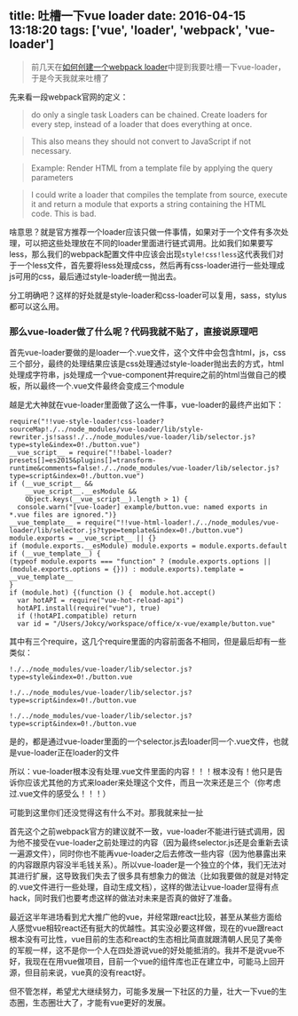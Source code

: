 title: 吐槽一下vue loader
date: 2016-04-15 13:18:20
tags: ['vue', 'loader', 'webpack', 'vue-loader']
---

> 前几天在[如何创建一个webpack loader](https://segmentfault.com/a/1190000004932720?_ea=731409)中提到我要吐槽一下vue-loader，于是今天我就来吐槽了

先来看一段webpack官网的定义：
>do only a single task
>Loaders can be chained. Create loaders for every step, instead of a loader that does everything at once.

>This also means they should not convert to JavaScript if not necessary.

>Example: Render HTML from a template file by applying the query parameters

>I could write a loader that compiles the template from source, execute it and return a module that exports a string containing the HTML code. This is bad.

啥意思？就是官方推荐一个loader应该只做一件事情，如果对于一个文件有多次处理，可以把这些处理放在不同的loader里面进行链式调用。比如我们如果要写less，那么我们的webpack配置文件中应该会出现`style!css!less`这代表我们对于一个less文件，首先要将less处理成css，然后再有css-loader进行一些处理成js可用的css，最后通过style-loader统一抛出去。

分工明确吧？这样的好处就是style-loader和css-loader可以复用，sass，stylus都可以这么用。

### 那么vue-loader做了什么呢？代码我就不贴了，直接说原理吧

首先vue-loader要做的是loader一个.vue文件，这个文件中会包含html，js，css三个部分，最终的处理结果应该是css处理通过style-loader抛出去的方式，html处理成字符串，js处理成一个vue-component并require之前的html当做自己的模板，所以最终一个.vue文件最终会变成三个module

越是尤大神就在vue-loader里面做了这么一件事，vue-loader的最终产出如下：
```
require("!!vue-style-loader!css-loader?sourceMap!./../node_modules/vue-loader/lib/style-rewriter.js!sass!./../node_modules/vue-loader/lib/selector.js?type=style&index=0!./button.vue")
__vue_script__ = require("!!babel-loader?presets[]=es2015&plugins[]=transform-runtime&comments=false!./../node_modules/vue-loader/lib/selector.js?type=script&index=0!./button.vue")
if (__vue_script__ &&
    __vue_script__.__esModule &&
    Object.keys(__vue_script__).length > 1) {
  console.warn("[vue-loader] example/button.vue: named exports in *.vue files are ignored.")}
__vue_template__ = require("!!vue-html-loader!./../node_modules/vue-loader/lib/selector.js?type=template&index=0!./button.vue")
module.exports = __vue_script__ || {}
if (module.exports.__esModule) module.exports = module.exports.default
if (__vue_template__) {
(typeof module.exports === "function" ? (module.exports.options || (module.exports.options = {})) : module.exports).template = __vue_template__
}
if (module.hot) {(function () {  module.hot.accept()
  var hotAPI = require("vue-hot-reload-api")
  hotAPI.install(require("vue"), true)
  if (!hotAPI.compatible) return
  var id = "/Users/Jokcy/workspace/office/x-vue/example/button.vue"
```
其中有三个require，这几个require里面的内容前面各不相同，但是最后却有一些类似：
```
!./../node_modules/vue-loader/lib/selector.js?type=style&index=0!./button.vue

!./../node_modules/vue-loader/lib/selector.js?type=script&index=0!./button.vue

!./../node_modules/vue-loader/lib/selector.js?type=script&index=0!./button.vue
```
是的，都是通过vue-loader里面的一个selector.js去loader同一个.vue文件，也就是vue-loader正在loader的文件

所以：vue-loader根本没有处理.vue文件里面的内容！！！根本没有！他只是告诉你应该尤其他的方式来loader来处理这个文件，而且一次来还是三个（你考虑过.vue文件的感受么！！！）

可能到这里你们还没觉得这有什么不对。那我就来扯一扯

首先这个之前webpack官方的建议就不一致，vue-loader不能进行链式调用，因为他不接受在vue-loader之前处理过的内容（因为最终selector.js还是会重新去读一遍源文件），同时你也不能再vue-loader之后去修改一些内容（因为他暴露出来的内容跟原内容没半毛钱关系）。所以vue-loader是一个独立的个体，我们无法对其进行扩展，这导致我们失去了很多具有想象力的做法（比如我要做的就是对特定的.vue文件进行一些处理，自动生成文档），这样的做法让vue-loader显得有点hack，同时我们也要考虑这样的做法对未来是否真的做好了准备。

最近这半年进场看到尤大推广他的vue，并经常跟react比较，甚至从某些方面给人感觉vue相较react还有挺大的优越性。其实没必要这样做，现在的vue跟react根本没有可比性，vue目前的生态和react的生态相比简直就跟清朝人民见了美帝的军舰一样，这不是你一个人在四处游说vue的好处能抵消的。我并不是说vue不好，我现在在用vue做项目，目前一个vue的组件库也正在建立中，可能马上回开源，但目前来说，vue真的没有react好。

但不管怎样，希望尤大继续努力，可能多发展一下社区的力量，壮大一下vue的生态圈，生态圈壮大了，才能有vue更好的发展。
